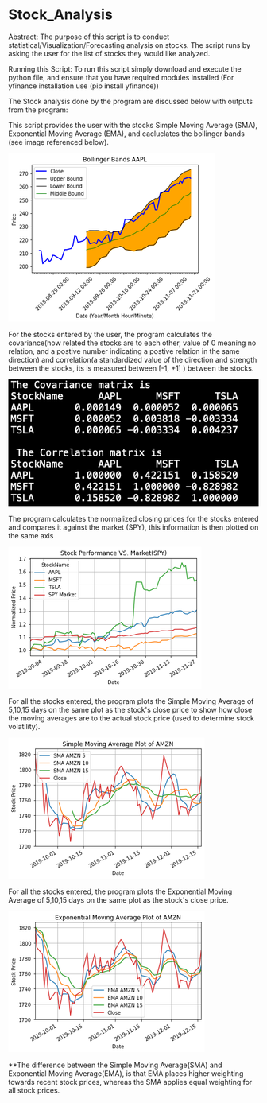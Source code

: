 # Stock_Analysis
Abstract: The purpose of this script is to conduct statistical/Visualization/Forecasting analysis on stocks. The script runs by asking the user for the list of stocks they would like analyzed.

Running this Script: To run this script simply download and execute the python file, and ensure that you have required modules installed (For yfinance installation use (pip install yfinance)) 

The Stock analysis done by the program are discussed below with outputs from the program:


This script provides the user with the stocks Simple Moving Average (SMA), Exponential Moving Average (EMA), and cacluclates the bollinger bands (see image referenced below). 

![alt text](https://github.com/akalia25/Stock_Analysis/blob/master/Screenshots/bollinger_band.png)


For the stocks entered by the user, the program calculates the covariance(how related the stocks are to each other, value of 0 meaning no relation, and a postive number indicating a postive relation in the same direction) and correlation(a standardized value of the direction and strength between the stocks, its is measured between [-1, +1] ) between the stocks.

![alt text](https://github.com/akalia25/Stock_Analysis/blob/master/Screenshots/Covariance%26Correlation.png)


The program calculates the normalized closing prices for the stocks entered and compares it against the market (SPY), this information is then plotted on the same axis

![alt text](https://github.com/akalia25/Stock_Analysis/blob/master/Screenshots/Stock%20Comparison%20to%20Market.png)


For all the stocks entered, the program plots the Simple Moving Average of 5,10,15 days on the same plot as the stock's close price to show how close the moving averages are to the actual stock price (used to determine stock volatility). 

![alt text](https://github.com/akalia25/Stock_Analysis/blob/master/Screenshots/SMA_Plot.png)

For all the stocks entered, the program plots the Exponential Moving Average of 5,10,15 days on the same plot as the stock's close price.

![alt text](https://github.com/akalia25/Stock_Analysis/blob/master/Screenshots/EMA_Plot.png)

**The difference between the Simple Moving Average(SMA) and Exponential Moving Average(EMA), is that EMA places higher weighting towards recent stock prices, whereas the SMA applies equal weighting for all stock prices.

